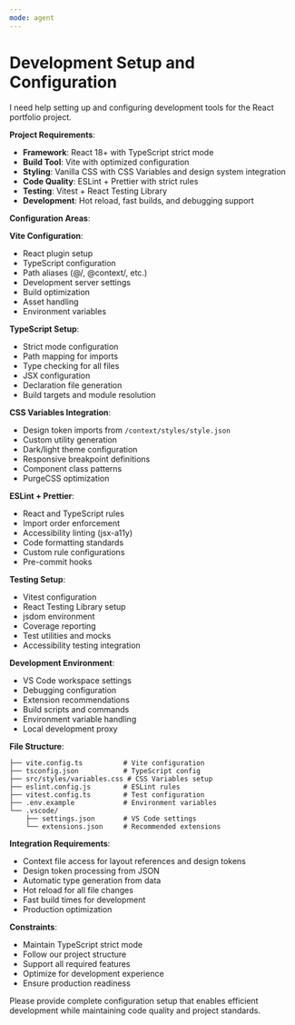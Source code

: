 ```yaml
---
mode: agent
---
```


# Development Setup and Configuration

I need help setting up and configuring development tools for the React portfolio project.

**Project Requirements**:

- **Framework**: React 18+ with TypeScript strict mode
- **Build Tool**: Vite with optimized configuration
- **Styling**: Vanilla CSS with CSS Variables and design system integration
- **Code Quality**: ESLint + Prettier with strict rules
- **Testing**: Vitest + React Testing Library
- **Development**: Hot reload, fast builds, and debugging support

**Configuration Areas**:

**Vite Configuration**:

- React plugin setup
- TypeScript configuration
- Path aliases (@/, @context/, etc.)
- Development server settings
- Build optimization
- Asset handling
- Environment variables

**TypeScript Setup**:

- Strict mode configuration
- Path mapping for imports
- Type checking for all files
- JSX configuration
- Declaration file generation
- Build targets and module resolution

**CSS Variables Integration**:

- Design token imports from `/context/styles/style.json`
- Custom utility generation
- Dark/light theme configuration
- Responsive breakpoint definitions
- Component class patterns
- PurgeCSS optimization

**ESLint + Prettier**:

- React and TypeScript rules
- Import order enforcement
- Accessibility linting (jsx-a11y)
- Code formatting standards
- Custom rule configurations
- Pre-commit hooks

**Testing Setup**:

- Vitest configuration
- React Testing Library setup
- jsdom environment
- Coverage reporting
- Test utilities and mocks
- Accessibility testing integration

**Development Environment**:

- VS Code workspace settings
- Debugging configuration
- Extension recommendations
- Build scripts and commands
- Environment variable handling
- Local development proxy

**File Structure**:

```
├── vite.config.ts          # Vite configuration
├── tsconfig.json           # TypeScript config
├── src/styles/variables.css # CSS Variables setup
├── eslint.config.js        # ESLint rules
├── vitest.config.ts        # Test configuration
├── .env.example            # Environment variables
└── .vscode/
    ├── settings.json       # VS Code settings
    └── extensions.json     # Recommended extensions
```

**Integration Requirements**:

- Context file access for layout references and design tokens
- Design token processing from JSON
- Automatic type generation from data
- Hot reload for all file changes
- Fast build times for development
- Production optimization

**Constraints**:

- Maintain TypeScript strict mode
- Follow our project structure
- Support all required features
- Optimize for development experience
- Ensure production readiness

Please provide complete configuration setup that enables efficient development while maintaining code quality and project standards.
